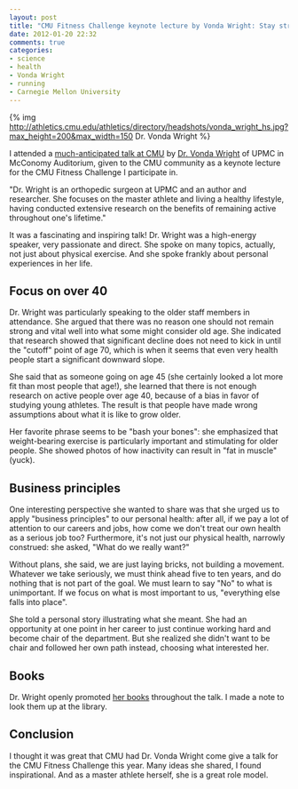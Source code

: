 ```yaml
---
layout: post
title: "CMU Fitness Challenge keynote lecture by Vonda Wright: Stay strong at any age"
date: 2012-01-20 22:32
comments: true
categories: 
- science
- health
- Vonda Wright
- running
- Carnegie Mellon University
---
```

{% img http://athletics.cmu.edu/athletics/directory/headshots/vonda_wright_hs.jpg?max_height=200&max_width=150 Dr. Vonda Wright %}

I attended a [much-anticipated talk at CMU](http://athletics.cmu.edu/generalnews/2011-2012/vondawright) by [Dr. Vonda Wright](http://www.drvondawright.com/) of UPMC in McConomy Auditorium, given to the CMU community as a keynote lecture for the CMU Fitness Challenge I participate in.

"Dr. Wright is an orthopedic surgeon at UPMC and an author and researcher. She focuses on the master athlete and living a healthy lifestyle, having conducted extensive research on the benefits of remaining active throughout one's lifetime."

It was a fascinating and inspiring talk! Dr. Wright was a high-energy speaker, very passionate and direct. She spoke on many topics, actually, not just about physical exercise. And she spoke frankly about personal experiences in her life.

<!--more-->

## Focus on over 40

Dr. Wright was particularly speaking to the older staff members in attendance. She argued that there was no reason one should not remain strong and vital well into what some might consider old age. She indicated that research showed that significant decline does not need to kick in until the "cutoff" point of age 70, which is when it seems that even very health people start a significant downward slope.

She said that as someone going on age 45 (she certainly looked a lot more fit than most people that age!), she learned that there is not enough research on active people over age 40, because of a bias in favor of studying young athletes. The result is that people have made wrong assumptions about what it is like to grow older.

Her favorite phrase seems to be "bash your bones": she emphasized that weight-bearing exercise is particularly important and stimulating for older people. She showed photos of how inactivity can result in "fat in muscle" (yuck).

## Business principles

One interesting perspective she wanted to share was that she urged us to apply "business principles" to our personal health: after all, if we pay a lot of attention to our careers and jobs, how come we don't treat our own health as a serious job too? Furthermore, it's not just our physical health, narrowly construed: she asked, "What do we really want?" 

Without plans, she said, we are just laying bricks, not building a movement. Whatever we take seriously, we must think ahead five to ten years, and do nothing that is not part of the goal. We must learn to say "No" to what is unimportant. If we focus on what is most important to us, "everything else falls into place".

She told a personal story illustrating what she meant. She had an opportunity at one point in her career to just continue working hard and become chair of the department. But she realized she didn't want to be chair and followed her own path instead, choosing what interested her.

## Books

Dr. Wright openly promoted [her books](http://www.drvondawright.com/fitness-author/) throughout the talk. I made a note to look them up at the library.

## Conclusion

I thought it was great that CMU had Dr. Vonda Wright come give a talk for the CMU Fitness Challenge this year. Many ideas she shared, I found inspirational. And as a master athlete herself, she is a great role model.
